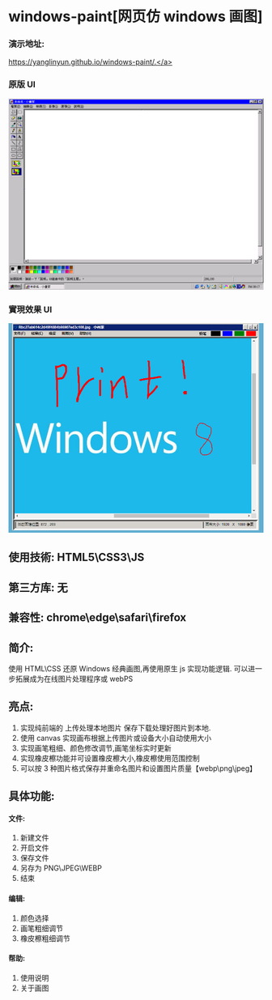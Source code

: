 # windows-paint[网页仿 windows 画图]

### 演示地址:
<a href="https://yanglinyun.github.io/windows-paint/.">https://yanglinyun.github.io/windows-paint/.</a>

### 原版 UI

<img src="./UI/1.png" style="margin:0 auto">

### 實現效果 UI

<img src="./UI/2.PNG" style="margin:0 auto">

## 使用技術: HTML5\CSS3\JS

## 第三方库: 无

## 兼容性: chrome\edge\safari\firefox

## 简介:

使用 HTML\CSS 还原 Windows 经典画图,再使用原生 js 实现功能逻辑.
可以进一步拓展成为在线图片处理程序或 webPS

## 亮点:

1. 实现纯前端的 上传处理本地图片 保存下载处理好图片到本地.
2. 使用 canvas 实现画布根据上传图片或设备大小自动使用大小
3. 实现画笔粗细、颜色修改调节,画笔坐标实时更新
4. 实现橡皮檫功能并可设置橡皮檫大小,橡皮檫使用范围控制
5. 可以按 3 种图片格式保存并重命名图片和设置图片质量【webp\png\jpeg】

## 具体功能:

#### 文件:

1. 新建文件
2. 开启文件
3. 保存文件
4. 另存为 PNG\JPEG\WEBP
5. 结束

#### 编辑:

1. 颜色选择
2. 画笔粗细调节
3. 橡皮檫粗细调节

#### 帮助:

1. 使用说明
2. 关于画图
